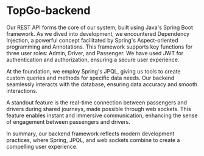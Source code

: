 # TopGo-backend
Our REST API forms the core of our system, built using Java's Spring Boot framework. As we dived into development, we encountered Dependency Injection, a powerful concept facilitated by Spring's Aspect-oriented programming and Annotations. This framework supports key functions for three user roles: Admin, Driver, and Passenger. We have used JWT for authentication and authorization, ensuring a secure user experience.

At the foundation, we employ Spring's JPQL, giving us tools to create custom queries and methods for specific data needs. Our backend seamlessly interacts with the database, ensuring data accuracy and smooth interactions.

A standout feature is the real-time connection between passengers and drivers during shared journeys, made possible through web sockets. This feature enables instant and immersive communication, enhancing the sense of engagement between passengers and drivers.

In summary, our backend framework reflects modern development practices, where Spring, JPQL, and web sockets combine to create a compelling user experience.


